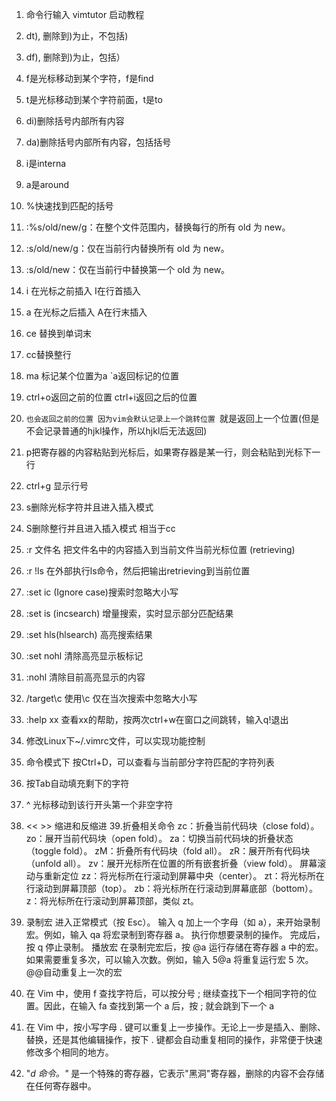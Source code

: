 1. 命令行输入 vimtutor 启动教程  
2. dt), 删除到)为止，不包括)
3. df), 删除到)为止，包括）
4. f是光标移动到某个字符，f是find
5. t是光标移动到某个字符前面，t是to
6. di)删除括号内部所有内容
7. da)删除括号内部所有内容，包括括号
8. i是interna
9. a是around
10. %快速找到匹配的括号
11. :%s/old/new/g：在整个文件范围内，替换每行的所有 old 为 new。
12. :s/old/new/g：仅在当前行内替换所有 old 为 new。
13. :s/old/new：仅在当前行中替换第一个 old 为 new。
14. i 在光标之前插入 I在行首插入
15. a 在光标之后插入 A在行末插入
16. ce 替换到单词末
17. cc替换整行
18. ma 标记某个位置为a `a返回标记的位置
19. ctrl+o返回之前的位置 ctrl+i返回之后的位置
20. ``也会返回之前的位置 因为vim会默认记录上一个跳转位置 ``就是返回上一个位置(但是不会记录普通的hjkl操作，所以hjkl后无法返回)
21. p把寄存器的内容粘贴到光标后，如果寄存器是某一行，则会粘贴到光标下一行
22. ctrl+g 显示行号
23. s删除光标字符并且进入插入模式
24. S删除整行并且进入插入模式 相当于cc
25. :r 文件名 把文件名中的内容插入到当前文件当前光标位置 (retrieving)
26. :r !ls 在外部执行ls命令，然后把输出retrieving到当前位置
27. :set ic (Ignore case)搜索时忽略大小写
28. :set is (incsearch) 增量搜索，实时显示部分匹配结果
29. :set hls(hlsearch) 高亮搜索结果
30. :set nohl 清除高亮显示板标记
31. :nohl 清除目前高亮显示的内容
32. /target\c 使用\c 仅在当次搜索中忽略大小写
33. :help xx 查看xx的帮助，按两次ctrl+w在窗口之间跳转，输入q!退出
34. 修改Linux下~/.vimrc文件，可以实现功能控制
35. 命令模式下 按Ctrl+D，可以查看与当前部分字符匹配的字符列表
36. 按Tab自动填充剩下的字符
37. ^ 光标移动到该行开头第一个非空字符
38. << >> 缩进和反缩进
39.折叠相关命令
    zc：折叠当前代码块（close fold）。
    zo：展开当前代码块（open fold）。
    za：切换当前代码块的折叠状态（toggle fold）。
    zM：折叠所有代码块（fold all）。
    zR：展开所有代码块（unfold all）。
    zv：展开光标所在位置的所有嵌套折叠（view fold）。
    屏幕滚动与重新定位
    zz：将光标所在行滚动到屏幕中央（center）。
    zt：将光标所在行滚动到屏幕顶部（top）。
    zb：将光标所在行滚动到屏幕底部（bottom）。
    z<Enter>：将光标所在行滚动到屏幕顶部，类似 zt。
40. 录制宏
    进入正常模式（按 Esc）。
    输入 q 加上一个字母（如 a），来开始录制宏。例如，输入 qa 将宏录制到寄存器 a。
    执行你想要录制的操作。
    完成后，按 q 停止录制。
 播放宏
    在录制完宏后，按 @a 运行存储在寄存器 a 中的宏。
    如果需要重复多次，可以输入次数。例如，输入 5@a 将重复运行宏 5 次。
    @@自动重复上一次的宏

41. 在 Vim 中，使用 f 查找字符后，可以按分号 ; 继续查找下一个相同字符的位置。因此，在输入 fa 查找到第一个 a 后，按 ; 就会跳到下一个 a
42. 在 Vim 中，按小写字母 . 键可以重复上一步操作。无论上一步是插入、删除、替换，还是其他编辑操作，按下 . 键都会自动重复相同的操作，非常便于快速修改多个相同的地方。
43.  "_d 命令。"_ 是一个特殊的寄存器，它表示"黑洞"寄存器，删除的内容不会存储在任何寄存器中。